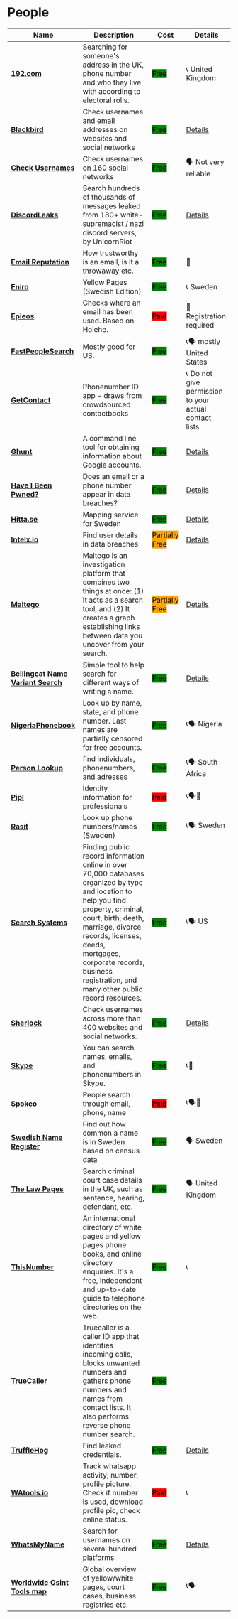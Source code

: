 # People

| Name | Description | Cost | Details |
| --- | --- | --- | --- |
| [**192.com**](http://www.192.com/) | Searching for someone's address in the UK, phone number and who they live with according to electoral rolls. | <mark style="background-color:green;">Free</mark> | 📞 United Kingdom |
| [**Blackbird**](https://github.com/p1ngul1n0/blackbird) | Check usernames and email addresses on websites and social networks | <mark style="background-color:green;">Free</mark> | [Details](../../tools/blackbird/README.md) |
| [**Check Usernames**](https://checkusernames.com/) | Check usernames on 160 social networks | <mark style="background-color:green;">Free</mark> | 🗣️ Not very reliable |
| [**DiscordLeaks**](https://discordleaks.unicornriot.ninja/discord/server/) | Search hundreds of thousands of messages leaked from 180+ white-supremacist / nazi discord servers, by UnicornRiot | <mark style="background-color:green;">Free</mark> | [Details](../../tools/discordleaks/README.md) |
| [**Email Reputation**](https://emailrep.io/) | How trustworthy is an email, is it a throwaway etc. | <mark style="background-color:green;">Free</mark> | 📧  |
| [**Eniro**](https://www.eniro.se/) | Yellow Pages (Swedish Edition) | <mark style="background-color:green;">Free</mark> | 📞 Sweden |
| [**Epieos**](https://tools.epieos.com/holehe.php) | Checks where an email has been used. Based on Holehe. | <mark style="background-color:red;">Paid</mark> | 📧 Registration required |
| [**FastPeopleSearch**](http://fastpeoplesearch.com/) | Mostly good for US. | <mark style="background-color:green;">Free</mark> | 📞🗣️ mostly United States |
| [**GetContact**](https://www.getcontact.com/en/) | Phonenumber ID app - draws from crowdsourced contactbooks | <mark style="background-color:green;">Free</mark> | 📞 Do not give permission to your actual contact lists. |
| [**Ghunt**](https://github.com/mxrch/GHunt) | A command line tool for obtaining information about Google accounts. | <mark style="background-color:green;">Free</mark> | [Details](../../tools/ghunt/README.md) |
| [**Have I Been Pwned?**](https://haveibeenpwned.com/) | Does an email or a phone number appear in data breaches? | <mark style="background-color:green;">Free</mark> | [Details](../../tools/have-i-been-pwned/README.md) |
| [**Hitta.se**](https://www.hitta.se/) | Mapping service for Sweden | <mark style="background-color:green;">Free</mark> | [Details](../../tools/hitta.se/README.md) |
| [**Intelx.io**](http://intelx.io/) | Find user details in data breaches | <mark style="background-color:orange;">Partially Free</mark> | [Details](../../tools/intelx.io/README.md) |
| [**Maltego**](https://www.maltego.com/) | Maltego is an investigation platform that combines two things at once: (1) It acts as a search tool, and (2) It creates a graph establishing links between data you uncover from your search. | <mark style="background-color:orange;">Partially Free</mark> | [Details](../../tools/maltego/README.md) |
| [**Bellingcat Name Variant Search**](https://bellingcat.github.io/name-variant-search/) | Simple tool to help search for different ways of writing a name. | <mark style="background-color:green;">Free</mark> | [Details](../../tools/name-variant-search/README.md) |
| [**NigeriaPhonebook**](https://nigeriaphonebook.com/) | Look up by name, state, and phone number. Last names are partially censored for free accounts. | <mark style="background-color:green;">Free</mark> | 📞🗣️ Nigeria |
| [**Person Lookup**](https://personlookup.co.za/) | find individuals, phonenumbers, and adresses | <mark style="background-color:green;">Free</mark> | 📞🗣️ South Africa |
| [**Pipl**](http://pipl.com/) | Identity information for professionals | <mark style="background-color:red;">Paid</mark> | 📞🗣️📧  |
| [**Rasit**](https://www.ratsit.se/) | Look up phone numbers/names (Sweden) | <mark style="background-color:green;">Free</mark> | 📞🗣️ Sweden |
| [**Search Systems**](https://publicrecords.searchsystems.net/) | Finding public record information online in over 70,000 databases organized by type and location to help you find property, criminal, court, birth, death, marriage, divorce records, licenses, deeds, mortgages, corporate records, business registration, and many other public record resources. | <mark style="background-color:green;">Free</mark> | 📞🗣️ US |
| [**Sherlock**](https://github.com/sherlock-project/sherlock) | Check usernames across more than 400 websites and social networks. | <mark style="background-color:green;">Free</mark> | [Details](../../tools/sherlock/README.md) |
| [**Skype**]() | You can search names, emails, and phonenumbers in Skype. | <mark style="background-color:green;">Free</mark> | 📞📧  |
| [**Spokeo**](http://spokeo.com/) | People search through email, phone, name | <mark style="background-color:red;">Paid</mark> | 📞🗣️📧  |
| [**Swedish Name Register**](https://scb.se/hitta-statistik/sverige-i-siffror/namnsok/) | Find out how common a name is in Sweden based on census data | <mark style="background-color:green;">Free</mark> | 🗣️ Sweden |
| [**The Law Pages**](https://www.thelawpages.com/court-cases/court-case-search.php?mode=1) | Search criminal court case details in the UK, such as sentence, hearing, defendant, etc. | <mark style="background-color:green;">Free</mark> | 🗣️ United Kingdom |
| [**ThisNumber**](https://sur.ly/o/numberway.com/AA000014) | An international directory of white pages and yellow pages phone books, and online directory enquiries. It's a free, independent and up-to-date guide to telephone directories on the web. | <mark style="background-color:green;">Free</mark> | 📞  |
| [**TrueCaller**](https://www.truecaller.com/) | Truecaller is a caller ID app that identifies incoming calls, blocks unwanted numbers and gathers phone numbers and names from contact lists. It also performs reverse phone number search. | <mark style="background-color:green;">Free</mark> |  |
| [**TruffleHog**](https://trufflesecurity.com/trufflehog) | Find leaked credentials. | <mark style="background-color:green;">Free</mark> | [Details](../../tools/trufflehog/README.md) |
| [**WAtools.io**](http://watools.io/) | Track whatsapp activity, number, profile picture. Check if number is used, download profile pic, check online status. | <mark style="background-color:red;">Paid</mark> | 📞  |
| [**WhatsMyName**](https://whatsmyname.app/) | Search for usernames on several hundred platforms | <mark style="background-color:green;">Free</mark> | [Details](../../tools/whats-my-name/README.md) |
| [**Worldwide Osint Tools map**](https://cipher387.github.io/osintmap/) | Global overview of yellow/white pages, court cases, business registries etc. | <mark style="background-color:green;">Free</mark> | 📞🗣️  |
